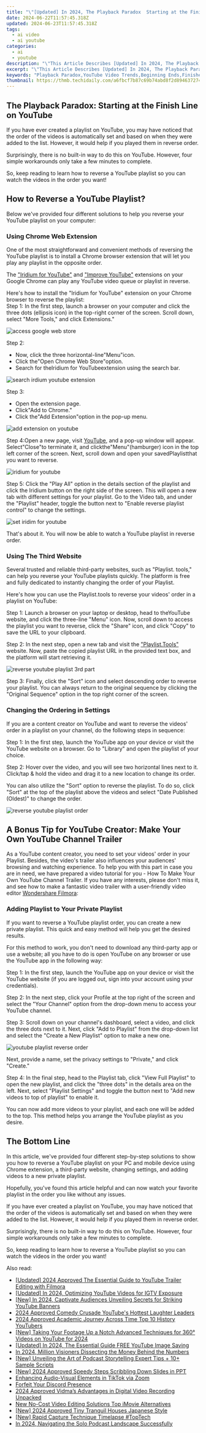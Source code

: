 ```yaml
---
title: "\"[Updated] In 2024, The Playback Paradox  Starting at the Finish Line on YouTube\""
date: 2024-06-22T11:57:45.318Z
updated: 2024-06-23T11:57:45.318Z
tags:
  - ai video
  - ai youtube
categories:
  - ai
  - youtube
description: "\"This Article Describes [Updated] In 2024, The Playback Paradox: Starting at the Finish Line on YouTube\""
excerpt: "\"This Article Describes [Updated] In 2024, The Playback Paradox: Starting at the Finish Line on YouTube\""
keywords: "Playback Paradox,YouTube Video Trends,Beginning Ends,Finished Content,Streaming Conundrum,Media Consumption Puzzle,Start at the Final,YouTubEnd Trends,Finish to Begin,End Content Starts,Streaming Puzzle,Media Conundrum,Start Final"
thumbnail: https://thmb.techidaily.com/a6fbcf7b87c69b74abd8f2d894637274c942b2c57ba584189354e0290ce20d66.jpg
---
```


## The Playback Paradox: Starting at the Finish Line on YouTube

If you have ever created a playlist on YouTube, you may have noticed that the order of the videos is automatically set and based on when they were added to the list. However, it would help if you played them in reverse order.

Surprisingly, there is no built-in way to do this on YouTube. However, four simple workarounds only take a few minutes to complete.

So, keep reading to learn how to reverse a YouTube playlist so you can watch the videos in the order you want!

## How to Reverse a YouTube Playlist?

Below we've provided four different solutions to help you reverse your YouTube playlist on your computer:

### Using Chrome Web Extension

One of the most straightforward and convenient methods of reversing the YouTube playlist is to install a Chrome browser extension that will let you play any playlist in the opposite order.

The ["Iridium for YouTube"](https://chrome.google.com/webstore/detail/iridium-for-youtube/gbjmgndncjkjfcnpfhgidhbgokofegbl?hl=en) and ["Improve YouTube"](https://chrome.google.com/webstore/detail/improve-youtube-video-you/bnomihfieiccainjcjblhegjgglakjdd?hl=en) extensions on your Google Chrome can play any YouTube video queue or playlist in reverse.

Here's how to install the "Iridium for YouTube" extension on your Chrome browser to reverse the playlist:  
Step 1: In the first step, launch a browser on your computer and click the three dots (ellipsis icon) in the top-right corner of the screen. Scroll down, select "More Tools," and click Extensions."

![access google web store](https://images.wondershare.com/filmora/article-images/accessing-google-web-store.png)

Step 2:

* Now, click the three horizontal-line"Menu"icon.
* Click the"Open Chrome Web Store"option.
* Search for theIridium for YouTubeextension using the search bar.

![search irdium youtube extension](https://images.wondershare.com/filmora/article-images/searching-iridium-for-youtube-extension.png)

Step 3:

* Open the extension page.
* Click"Add to Chrome."
* Click the"Add Extension"option in the pop-up menu.

![add extension on youtube](https://images.wondershare.com/filmora/article-images/adding-iridium-for-youtube-to-chrome.png)

Step 4:Open a new page, visit [YouTube](https://www.youtube.com/), and a pop-up window will appear. Select"Close"to terminate it, and clickthe"Menu"(hamburger) icon in the top left corner of the screen. Next, scroll down and open your savedPlaylistthat you want to reverse.

![iridium for youtube](https://images.wondershare.com/filmora/article-images/iridium-for-youtube.png)

Step 5: Click the "Play All" option in the details section of the playlist and click the Iridium button on the right side of the screen. This will open a new tab with different settings for your playlist. Go to the Video tab, and under the "Playlist" header, toggle the button next to "Enable reverse playlist control" to change the settings.

![set iridim for youtube](https://images.wondershare.com/filmora/article-images/setting-iridium-for-youtube-to-reverse-playlist.png)

That's about it. You will now be able to watch a YouTube playlist in reverse order.

### Using The Third Website

Several trusted and reliable third-party websites, such as "Playlist. tools," can help you reverse your YouTube playlists quickly. The platform is free and fully dedicated to instantly changing the order of your Playlist.

Here's how you can use the Playlist.tools to reverse your videos' order in a playlist on YouTube:

Step 1: Launch a browser on your laptop or desktop, head to theYouTube website, and click the three-line "Menu" icon. Now, scroll down to access the playlist you want to reverse, click the "Share" icon, and click "Copy" to save the URL to your clipboard.

Step 2: In the next step, open a new tab and visit the ["Playlist.Tools"](https://playlist.tools/) website. Now, paste the copied playlist URL in the provided text box, and the platform will start retrieving it.

![reverse youtube playlist 3rd part](https://images.wondershare.com/filmora/article-images/reversing-youtube-playlist-using-third-party-website.png)

Step 3: Finally, click the "Sort" icon and select descending order to reverse your playlist. You can always return to the original sequence by clicking the "Original Sequence" option in the top right corner of the screen.

### Changing the Ordering in Settings

If you are a content creator on YouTube and want to reverse the videos' order in a playlist on your channel, do the following steps in sequence:

Step 1: In the first step, launch the YouTube app on your device or visit the YouTube website on a browser. Go to "Library" and open the playlist of your choice.

Step 2: Hover over the video, and you will see two horizontal lines next to it. Click/tap & hold the video and drag it to a new location to change its order.

You can also utilize the "Sort" option to reverse the playlist. To do so, click "Sort" at the top of the playlist above the videos and select "Date Published (Oldest)" to change the order.

![reverse youtube playlist order](https://images.wondershare.com/filmora/article-images/sorting-the-playlist-order-to-reverse-it.png)

## A Bonus Tip for YouTube Creator: Make Your Own YouTube Channel Trailer

As a YouTube content creator, you need to set your videos' order in your Playlist. Besides, the video's trailer also influences your audiences' browsing and watching experience. To help you with this part in case you are in need, we have prepared a video tutorial for you - How To Make Your Own YouTube Channel Trailer. If you have any interests, please don't miss it, and see how to make a fantastic video trailer with a user-friendly video editor [Wondershare Filmora](https://tools.techidaily.com/wondershare/filmora/download/):

### Adding Playlist to Your Private Playlist

If you want to reverse a YouTube playlist order, you can create a new private playlist. This quick and easy method will help you get the desired results.

For this method to work, you don't need to download any third-party app or use a website; all you have to do is open YouTube on any browser or use the YouTube app in the following way:

Step 1: In the first step, launch the YouTube app on your device or visit the YouTube website (if you are logged out, sign into your account using your credentials).

Step 2: In the next step, click your Profile at the top right of the screen and select the "Your Channel" option from the drop-down menu to access your YouTube channel.

Step 3: Scroll down on your channel's dashboard, select a video, and click the three dots next to it. Next, click "Add to Playlist" from the drop-down list and select the "Create a New Playlist" option to make a new one.

![youtube playlist reverse order](https://images.wondershare.com/filmora/article-images/adding-playlist-to-private-playlist-to-reverse-order.png)

Next, provide a name, set the privacy settings to "Private," and click "Create."

Step 4: In the final step, head to the Playlist tab, click "View Full Playlist" to open the new playlist, and click the "three dots" in the details area on the left. Next, select "Playlist Settings" and toggle the button next to "Add new videos to top of playlist" to enable it.

You can now add more videos to your playlist, and each one will be added to the top. This method helps you arrange the YouTube playlist as you desire.

## The Bottom Line

In this article, we've provided four different step-by-step solutions to show you how to reverse a YouTube playlist on your PC and mobile device using Chrome extension, a third-party website, changing settings, and adding videos to a new private playlist.

Hopefully, you've found this article helpful and can now watch your favorite playlist in the order you like without any issues.

If you have ever created a playlist on YouTube, you may have noticed that the order of the videos is automatically set and based on when they were added to the list. However, it would help if you played them in reverse order.

Surprisingly, there is no built-in way to do this on YouTube. However, four simple workarounds only take a few minutes to complete.

So, keep reading to learn how to reverse a YouTube playlist so you can watch the videos in the order you want!


<ins class="adsbygoogle"
     style="display:block"
     data-ad-format="autorelaxed"
     data-ad-client="ca-pub-7571918770474297"
     data-ad-slot="1223367746"></ins>



<ins class="adsbygoogle"
     style="display:block"
     data-ad-client="ca-pub-7571918770474297"
     data-ad-slot="8358498916"
     data-ad-format="auto"
     data-full-width-responsive="true"></ins>

<span class="atpl-alsoreadstyle">Also read:</span>
<div><ul>
<li><a href="https://youtube-zero.techidaily.com/ed-2024-approved-the-essential-guide-to-youtube-trailer-editing-with-filmora/"><u>[Updated] 2024 Approved  The Essential Guide to YouTube Trailer Editing with Filmora</u></a></li>
<li><a href="https://youtube-zero.techidaily.com/ed-in-2024-optimizing-youtube-videos-for-igtv-exposure/"><u>[Updated] In 2024, Optimizing YouTube Videos for IGTV Exposure</u></a></li>
<li><a href="https://youtube-zero.techidaily.com/n-2024-captivate-audiences-unveiling-secrets-for-striking-youtube-banners/"><u>[New] In 2024, Captivate Audiences  Unveiling Secrets for Striking YouTube Banners</u></a></li>
<li><a href="https://youtube-zero.techidaily.com/approved-comedy-crusade-youtubes-hottest-laughter-leaders/"><u>2024 Approved  Comedy Crusade  YouTube's Hottest Laughter Leaders</u></a></li>
<li><a href="https://youtube-zero.techidaily.com/approved-academic-journey-across-time-top-10-history-youtubers/"><u>2024 Approved  Academic Journey Across Time  Top 10 History YouTubers</u></a></li>
<li><a href="https://youtube-zero.techidaily.com/aking-your-footage-up-a-notch-advanced-techniques-for-360-videos-on-youtube-for-2024/"><u>[New] Taking Your Footage Up a Notch  Advanced Techniques for 360° Videos on YouTube for 2024</u></a></li>
<li><a href="https://youtube-zero.techidaily.com/ed-in-2024-the-essential-guide-free-youtube-image-saving/"><u>[Updated] In 2024, The Essential Guide  FREE YouTube Image Saving</u></a></li>
<li><a href="https://youtube-zero.techidaily.com/24-million-visioners-dissecting-the-money-behind-the-numbers/"><u>In 2024, Million Visioners  Dissecting the Money Behind the Numbers</u></a></li>
<li><a href="https://some-guidance.techidaily.com/new-unveiling-the-art-of-podcast-storytelling-expert-tips-plus-10plus-sample-scripts/"><u>[New] Unveiling the Art of Podcast Storytelling  Expert Tips + 10+ Sample Scripts</u></a></li>
<li><a href="https://digital-screen-recording.techidaily.com/new-2024-approved-speedy-steps-scribbling-down-slides-in-ppt/"><u>[New] 2024 Approved  Speedy Steps  Scribbling Down Slides in PPT</u></a></li>
<li><a href="https://extra-information.techidaily.com/enhancing-audio-visual-elements-in-tiktok-via-zoom/"><u>Enhancing Audio-Visual Elements in TikTok via Zoom</u></a></li>
<li><a href="https://discord-videos.techidaily.com/forfeit-your-discord-presence/"><u>Forfeit Your Discord Presence</u></a></li>
<li><a href="https://video-screen-grab.techidaily.com/2024-approved-vidmas-advantages-in-digital-video-recording-unpacked/"><u>2024 Approved  Vidma’s Advantages in Digital Video Recording Unpacked</u></a></li>
<li><a href="https://ai-video-apps.techidaily.com/new-no-cost-video-editing-solutions-top-imovie-alternatives/"><u>New No-Cost Video Editing Solutions Top iMovie Alternatives</u></a></li>
<li><a href="https://screen-mirroring-recording.techidaily.com/new-2024-approved-tiny-tranquil-houses-japanese-style/"><u>[New] 2024 Approved  Tiny Tranquil Houses  Japanese Style</u></a></li>
<li><a href="https://screen-mirroring-recording.techidaily.com/new-rapid-capture-technique-timelapse-toptech/"><u>[New] Rapid Capture Technique  Timelapse #TopTech</u></a></li>
<li><a href="https://extra-guidance.techidaily.com/in-2024-navigating-the-solo-podcast-landscape-successfully/"><u>In 2024, Navigating the Solo Podcast Landscape Successfully</u></a></li>
</ul></div>
